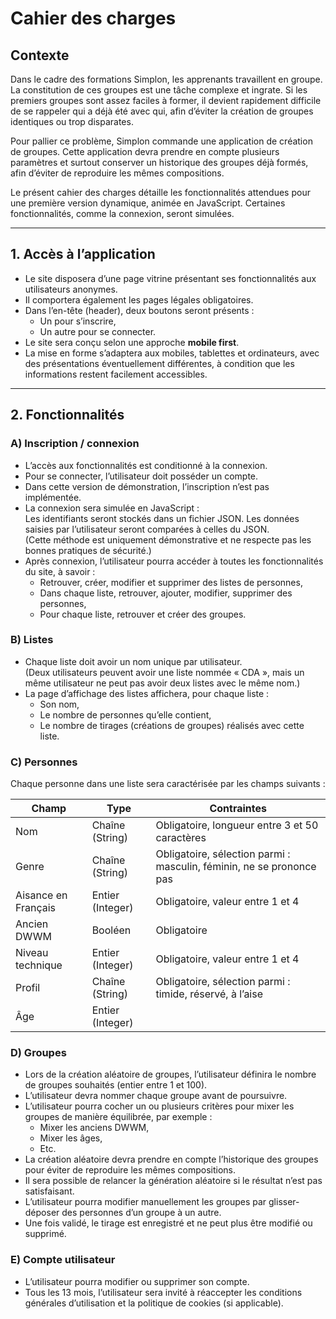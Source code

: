 # Cahier des charges

## Contexte

Dans le cadre des formations Simplon, les apprenants travaillent en groupe. La constitution de ces groupes est une tâche complexe et ingrate. Si les premiers groupes sont assez faciles à former, il devient rapidement difficile de se rappeler qui a déjà été avec qui, afin d’éviter la création de groupes identiques ou trop disparates.

Pour pallier ce problème, Simplon commande une application de création de groupes. Cette application devra prendre en compte plusieurs paramètres et surtout conserver un historique des groupes déjà formés, afin d’éviter de reproduire les mêmes compositions.

Le présent cahier des charges détaille les fonctionnalités attendues pour une première version dynamique, animée en JavaScript. Certaines fonctionnalités, comme la connexion, seront simulées.

---

## 1. Accès à l’application

- Le site disposera d’une page vitrine présentant ses fonctionnalités aux utilisateurs anonymes.
- Il comportera également les pages légales obligatoires.
- Dans l’en-tête (header), deux boutons seront présents :  
  - Un pour s’inscrire,  
  - Un autre pour se connecter.
- Le site sera conçu selon une approche **mobile first**.
- La mise en forme s’adaptera aux mobiles, tablettes et ordinateurs, avec des présentations éventuellement différentes, à condition que les informations restent facilement accessibles.

---

## 2. Fonctionnalités

### A) Inscription / connexion

- L’accès aux fonctionnalités est conditionné à la connexion.
- Pour se connecter, l’utilisateur doit posséder un compte.
- Dans cette version de démonstration, l’inscription n’est pas implémentée.
- La connexion sera simulée en JavaScript :  
  Les identifiants seront stockés dans un fichier JSON. Les données saisies par l’utilisateur seront comparées à celles du JSON.  
  (Cette méthode est uniquement démonstrative et ne respecte pas les bonnes pratiques de sécurité.)
- Après connexion, l’utilisateur pourra accéder à toutes les fonctionnalités du site, à savoir :  
  - Retrouver, créer, modifier et supprimer des listes de personnes,  
  - Dans chaque liste, retrouver, ajouter, modifier, supprimer des personnes,  
  - Pour chaque liste, retrouver et créer des groupes.

### B) Listes

- Chaque liste doit avoir un nom unique par utilisateur.  
  (Deux utilisateurs peuvent avoir une liste nommée « CDA », mais un même utilisateur ne peut pas avoir deux listes avec le même nom.)
- La page d’affichage des listes affichera, pour chaque liste :  
  - Son nom,  
  - Le nombre de personnes qu’elle contient,  
  - Le nombre de tirages (créations de groupes) réalisés avec cette liste.

### C) Personnes

Chaque personne dans une liste sera caractérisée par les champs suivants :

| Champ               | Type          | Contraintes                      |
|---------------------|---------------|---------------------------------|
| Nom                 | Chaîne (String) | Obligatoire, longueur entre 3 et 50 caractères |
| Genre               | Chaîne (String) | Obligatoire, sélection parmi : masculin, féminin, ne se prononce pas |
| Aisance en Français  | Entier (Integer) | Obligatoire, valeur entre 1 et 4 |
| Ancien DWWM         | Booléen        | Obligatoire                      |
| Niveau technique    | Entier (Integer) | Obligatoire, valeur entre 1 et 4 |
| Profil              | Chaîne (String) | Obligatoire, sélection parmi : timide, réservé, à l’aise |
| Âge                 | Entier (Integer) |                                 |

### D) Groupes

- Lors de la création aléatoire de groupes, l’utilisateur définira le nombre de groupes souhaités (entier entre 1 et 100).
- L’utilisateur devra nommer chaque groupe avant de poursuivre.
- L’utilisateur pourra cocher un ou plusieurs critères pour mixer les groupes de manière équilibrée, par exemple :  
  - Mixer les anciens DWWM,  
  - Mixer les âges,  
  - Etc.
- La création aléatoire devra prendre en compte l’historique des groupes pour éviter de reproduire les mêmes compositions.
- Il sera possible de relancer la génération aléatoire si le résultat n’est pas satisfaisant.
- L’utilisateur pourra modifier manuellement les groupes par glisser-déposer des personnes d’un groupe à un autre.
- Une fois validé, le tirage est enregistré et ne peut plus être modifié ou supprimé.

### E) Compte utilisateur

- L’utilisateur pourra modifier ou supprimer son compte.
- Tous les 13 mois, l’utilisateur sera invité à réaccepter les conditions générales d’utilisation et la politique de cookies (si applicable).

